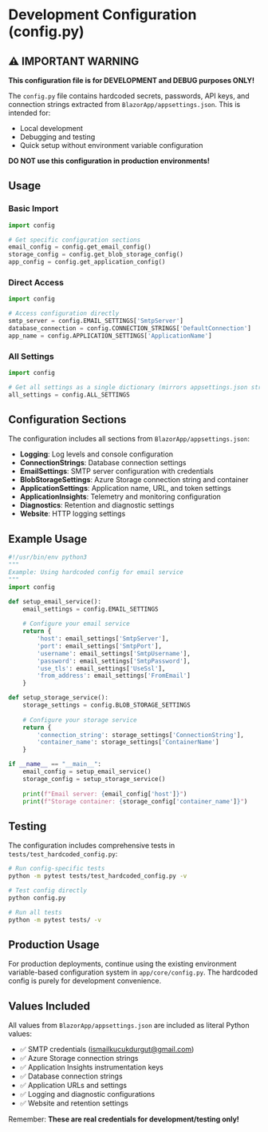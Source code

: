 # Development Configuration (config.py)

## ⚠️ IMPORTANT WARNING

**This configuration file is for DEVELOPMENT and DEBUG purposes ONLY!**

The `config.py` file contains hardcoded secrets, passwords, API keys, and connection strings extracted from `BlazorApp/appsettings.json`. This is intended for:

- Local development
- Debugging and testing
- Quick setup without environment variable configuration

**DO NOT use this configuration in production environments!**

## Usage

### Basic Import

```python
import config

# Get specific configuration sections
email_config = config.get_email_config()
storage_config = config.get_blob_storage_config()
app_config = config.get_application_config()
```

### Direct Access

```python
import config

# Access configuration directly
smtp_server = config.EMAIL_SETTINGS['SmtpServer']
database_connection = config.CONNECTION_STRINGS['DefaultConnection']
app_name = config.APPLICATION_SETTINGS['ApplicationName']
```

### All Settings

```python
import config

# Get all settings as a single dictionary (mirrors appsettings.json structure)
all_settings = config.ALL_SETTINGS
```

## Configuration Sections

The configuration includes all sections from `BlazorApp/appsettings.json`:

- **Logging**: Log levels and console configuration
- **ConnectionStrings**: Database connection settings
- **EmailSettings**: SMTP server configuration with credentials
- **BlobStorageSettings**: Azure Storage connection string and container
- **ApplicationSettings**: Application name, URL, and token settings
- **ApplicationInsights**: Telemetry and monitoring configuration
- **Diagnostics**: Retention and diagnostic settings
- **Website**: HTTP logging settings

## Example Usage

```python
#!/usr/bin/env python3
"""
Example: Using hardcoded config for email service
"""
import config

def setup_email_service():
    email_settings = config.EMAIL_SETTINGS
    
    # Configure your email service
    return {
        'host': email_settings['SmtpServer'],
        'port': email_settings['SmtpPort'],
        'username': email_settings['SmtpUsername'],
        'password': email_settings['SmtpPassword'],
        'use_tls': email_settings['UseSsl'],
        'from_address': email_settings['FromEmail']
    }

def setup_storage_service():
    storage_settings = config.BLOB_STORAGE_SETTINGS
    
    # Configure your storage service
    return {
        'connection_string': storage_settings['ConnectionString'],
        'container_name': storage_settings['ContainerName']
    }

if __name__ == "__main__":
    email_config = setup_email_service()
    storage_config = setup_storage_service()
    
    print(f"Email server: {email_config['host']}")
    print(f"Storage container: {storage_config['container_name']}")
```

## Testing

The configuration includes comprehensive tests in `tests/test_hardcoded_config.py`:

```bash
# Run config-specific tests
python -m pytest tests/test_hardcoded_config.py -v

# Test config directly
python config.py

# Run all tests
python -m pytest tests/ -v
```

## Production Usage

For production deployments, continue using the existing environment variable-based configuration system in `app/core/config.py`. The hardcoded config is purely for development convenience.

## Values Included

All values from `BlazorApp/appsettings.json` are included as literal Python values:

- ✅ SMTP credentials (ismailkucukdurgut@gmail.com)
- ✅ Azure Storage connection strings
- ✅ Application Insights instrumentation keys  
- ✅ Database connection strings
- ✅ Application URLs and settings
- ✅ Logging and diagnostic configurations
- ✅ Website and retention settings

Remember: **These are real credentials for development/testing only!**